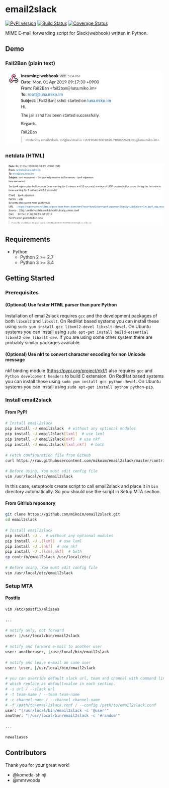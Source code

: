 # email2slack

[![PyPI version](https://badge.fury.io/py/email2slack.svg)](https://badge.fury.io/py/email2slack)
[![Build Status](https://travis-ci.org/mikoim/email2slack.svg?branch=master)](https://travis-ci.org/mikoim/email2slack)
[![Coverage Status](https://coveralls.io/repos/github/mikoim/email2slack/badge.svg?branch=master)](https://coveralls.io/github/mikoim/email2slack?branch=master)

MIME E-mail forwarding script for Slack(webhook) written in Python.

## Demo

### Fail2Ban (plain text)

![Slack Demo: Plain text Fail2Ban](slack-demo1.png)

### netdata (HTML)

![Slack Demo: HTML netdata](slack-demo2.png)

## Requirements

- Python
  - Python 2 >= 2.7
  - Python 3 >= 3.4

## Getting Started

### Prerequisites

#### (Optional) Use faster HTML parser than pure Python

Installation of email2slack requires `gcc` and the development packages of both
`libxml2` and `libxslt`. On RedHat based systems you can install these using
`sudo yum install gcc libxml2-devel libxslt-devel`. On Ubuntu systems you can
install using `sudo apt-get install build-essential libxml2-dev libxslt-dev`.
If you are using some other system there are probably similar packages available.

#### (Optional) Use nkf to convert character encoding for non Unicode message
 
nkf binding module (https://pypi.org/project/nkf/) also requires `gcc` and
`Python development headers` to build C extension. On RedHat based systems you
can install these using `sudo yum install gcc python-devel`. On Ubuntu systems
you can install using `sudo apt-get install python python-pip`.

### Install email2slack

#### From PyPI

```bash
# Install email2slack
pip install -U email2slack  # without any optional modules
pip install -U email2slack[lxml]  # use lxml
pip install -U email2slack[nkf]  # use nkf
pip install -U email2slack[lxml,nkf]  # both

# Fetch configuration file from GitHub
curl https://raw.githubusercontent.com/mikoim/email2slack/master/contrib/email2slack > /usr/local/etc/email2slack

# Before using, You must edit config file
vim /usr/local/etc/email2slack
```

In this case, setuptools create script to call email2slack and place it in
```bin``` directory automatically. So you should use the script in Setup MTA
section.

#### From GitHub repository

```bash
git clone https://github.com/mikoim/email2slack.git
cd email2slack

# Install email2slack
pip install -U .  # without any optional modules
pip install -U .[lxml]  # use lxml
pip install -U .[nkf]  # use nkf
pip install -U .[lxml,nkf]  # both
cp contrib/email2slack /usr/local/etc/

# Before using, You must edit config file
vim /usr/local/etc/email2slack
```

### Setup MTA

#### Postfix

```bash
vim /etc/postfix/aliases

...

# notify only, not forward
user: |/usr/local/bin/email2slack

# notify and forward e-mail to another user
user: anotheruser, |/usr/local/bin/email2slack

# notify and leave e-mail on same user
user: \user, |/usr/local/bin/email2slack

# you can override default slack url, team and channel with command line option,
# which replace as default=value in each section.
# -s url / --slack url
# -t team-name / --team team-name
# -c channel-name / --channel channel-name
# -f /path/to/email2slack.conf / --config /path/to/email2slack.conf
user: "|/usr/local/bin/email2slack -c '@user'"
another: "|/usr/local/bin/email2slack -c '#random'"

...

newaliases
```

## Contributors

Thank you for your great work!

- @komeda-shinji
- @mmrwoods

